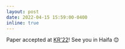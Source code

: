 ```yaml
---
layout: post
date: 2022-04-15 15:59:00-0400
inline: true
---
```


Paper accepted at [KR'22](https://kr2022.cs.tu-dortmund.de/)! See you in Haifa :blush:
